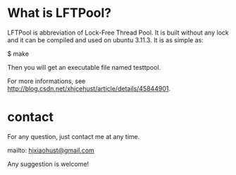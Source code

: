 # What is LFTPool?
LFTPool is abbreviation of Lock-Free Thread Pool. 
It is built without any lock and it can be compiled and used on ubuntu 3.11.3. It is as simple as:

$ make

Then you will get an executable file named testtpool.

For more informations, see http://blog.csdn.net/xhjcehust/article/details/45844901.
# contact
For any question, just contact me at any time.

mailto: hjxiaohust@gmail.com

Any suggestion is welcome!
